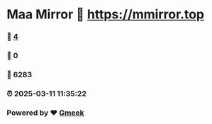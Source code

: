 # Maa Mirror :link: https://mmirror.top 
### :page_facing_up: [4](https://mmirror.top/tag.html) 
### :speech_balloon: 0 
### :hibiscus: 6283 
### :alarm_clock: 2025-03-11 11:35:22 
### Powered by :heart: [Gmeek](https://github.com/Meekdai/Gmeek)
